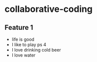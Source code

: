 # collaborative-coding

## Feature 1
- life is good
- I like to play ps 4
- I love drinking cold beer
- I love water
